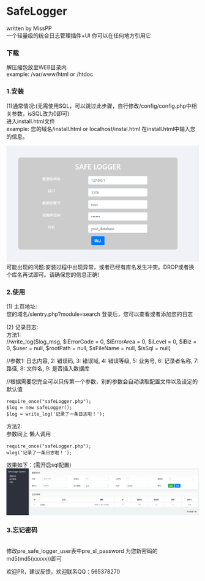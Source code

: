 # SafeLogger
  written by MissPP
<br>一个轻量级的统合日志管理插件+UI 你可以在任何地方引用它
### 下载
  解压缩包放至WEB目录内   
  example: /var/www/html   or /htdoc

### 1.安装
(1)通常情况:(无需使用SQL，可以跳过此步骤，自行修改/config/config.php中相关参数，isSQL改为0即可) <br>
  进入install.html文件   
  example:
  您的域名/install.html or  localhost/instal.html
  在install.html中输入您的信息。
  
  ![image](https://github.com/MissPP/safeLogger/raw/master/assets/images/log0.png)
  <br>可能出现的问题:安装过程中出现异常，或者已经有库名发生冲突。DROP或者换个库名再试即可。请确保您的信息正确!

### 2.使用
  (1) 主页地址:<br> 
  您的域名/slentry.php?module=search
  登录后，您可以查看或者添加您的日志

  (2) 记录日志:<br>
  方法1:<br>
  //write_log($log_msg, $iErrorCode = 0, $iErrorArea = 0, $iLevel = 0, $iBiz = 0, $user = null, $rootPath = null, $sFileName = null, $isSql = null) 

  //参数1: 日志内容, 2: 错误码,  3: 错误域, 4: 错误等级, 5: 业务号, 6: 记录者名称, 7: 路径, 8: 文件名, 9: 是否插入数据库

  //根据需要您完全可以只传第一个参数，别的参数会自动读取配置文件以及设定的默认值
```
require_once("safeLogger.php"); 
$log = new safeLogger();
$log = write_log('记录了一条日志啦！');
```

  方法2:<br>
  参数同上 懒人调用
```
require_once("safeLogger.php"); 
wlog('记录了一条日志啦！');
```

效果如下：(需开启sql配置)
  ![image](https://github.com/MissPP/safeLogger/raw/master/assets/images/log2.png)

### 3.忘记密码
<br>修改pre_safe_logger_user表中pre_sl_password 为您新密码的md5(md5(xxxxx))即可  

欢迎PR，建议反馈。欢迎联系QQ：565378270
